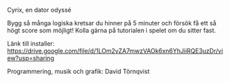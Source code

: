 Cyrix, en dator odyssé

Bygg så många logiska kretsar du hinner på 5 minuter och försök få ett så högt score som möjligt!
Kolla gärna på tutorialen i spelet om du sitter fast.

Länk till installer:
https://drive.google.com/file/d/1LOm2vZA7mwzVAOk6xn6YhJiiRQE3uzDr/view?usp=sharing

Programmering, musik och grafik: David Törnqvist
